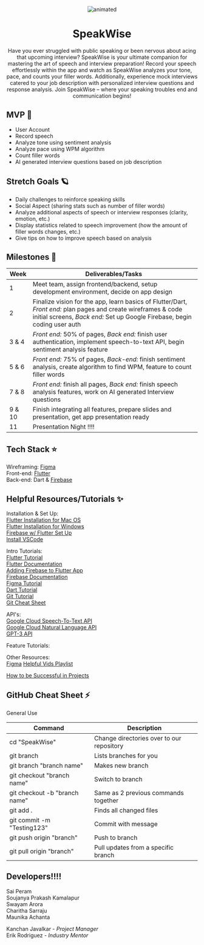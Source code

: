 

<p align="center">
  <img src="https://github.com/acm-projects/SpeakWise/assets/112922432/463d7323-d94d-4dad-ad6b-39a99ba1cde9" alt="animated" />
</p>

<h1 align="center"> SpeakWise </h1>

<div align="center"> Have you ever struggled with public speaking or been nervous about acing that upcoming interview? SpeakWise is your ultimate companion for mastering the art of speech and interview preparation! Record your speech effortlessly within the app and watch as SpeakWise analyzes your tone, pace, and counts your filler words. Additionally, experience mock interviews catered to your job description with personalized interview questions and response analysis. Join SpeakWise – where your speaking troubles end and communication begins! </div>


## MVP 🌟
- User Account
- Record speech
- Analyze tone using sentiment analysis
- Analyze pace using WPM algorithm
- Count filler words
- AI generated interview questions based on job description

## Stretch Goals 🪐
- Daily challenges to reinforce speaking skills
- Social Aspect (sharing stats such as number of filler words)
- Analyze additional aspects of speech or interview responses (clarity, emotion, etc.)
- Display statistics related to speech improvement (how the amount of filler words changes, etc.)
- Give tips on how to improve speech based on analysis 


## Milestones 💫
|Week| Deliverables/Tasks |
|--|--|
| 1 | Meet team, assign frontend/backend, setup development environment, decide on app design |
| 2 | Finalize vision for the app, learn basics of Flutter/Dart, *Front end:* plan pages and create wireframes & code initial screens, *Back end:* Set up Google Firebase, begin coding user auth |
| 3 & 4 | *Front end:* 50% of pages, *Back end:* finish user authentication, implement speech-to-text API, begin sentiment analysis feature |
| 5 & 6 | *Front end:* 75% of pages, *Back-end:* finish sentiment analysis, create algorithm to find WPM, feature to count filler words|
| 7 & 8 | *Front end:* finish all pages, *Back end:* finish speech analysis features, work on AI generated Interview questions| 
| 9 & 10 | Finish integrating all features, prepare slides and presentation, get app presentation ready |
| 11 | Presentation Night ‼️‼️|

## Tech Stack ⭐️
Wireframing: [Figma](https://www.figma.com/)  
Front-end: [Flutter](https://docs.flutter.dev/get-started/install)   
Back-end: Dart & [Firebase](https://firebase.google.com/)   
 
## Helpful Resources/Tutorials ✨
Installation & Set Up:  
[Flutter Installation for Mac OS](https://www.youtube.com/watch?v=fzAg7lOWqVE)  
[Flutter Installation for Windows](https://www.youtube.com/watch?v=fDnqXmLSqtg)  
[Firebase w/ Flutter Set Up](https://www.youtube.com/watch?v=EXp0gq9kGxI&t=15s)  
[Install VSCode](https://code.visualstudio.com/) 

Intro Tutorials:  
[Flutter Tutorial](https://www.youtube.com/playlist?list=PL4cUxeGkcC9jLYyp2Aoh6hcWuxFDX6PBJ)   
[Flutter Documentation](https://docs.flutter.dev/)                                             
[Adding Firebase to Flutter App](https://firebase.google.com/docs/flutter/setup?platform=ios)  
[Firebase Documentation](https://firebase.google.com/docs)                                     
[Figma Tutorial](https://www.youtube.com/watch?v=FTFaQWZBqQ8)  
[Dart Tutorial](https://www.youtube.com/watch?v=veMhOYRib9o&t=812s)  
[Git Tutorial](https://www.youtube.com/watch?v=USjZcfj8yxE)  
[Git Cheat Sheet](https://education.github.com/git-cheat-sheet-education.pdf)  

API's:  
[Google Cloud Speech-To-Text API](https://cloud.google.com/speech-to-text/docs/reference/rest)                                                                                                                                  
[Google Cloud Natural Language API](https://cloud.google.com/natural-language/docs/basics)                                                                                                                                      
[GPT-3 API](https:///www.educative.io/answers/how-to-get-api-key-of-gpt-3)

Feature Tutorials:




Other Resources:                                                                                                                             
[Figma](https://www.figma.com/files/project/81846282/Team-project?fuid=1155168864304822849) 
[Helpful Vids Playlist](https://youtube.com/playlist?list=PLKjOhYfrGFCatnsBMIHOX0JVfcVbSZWSW&si=2M_sZDABO2NeyfB)


[How to be Successful in Projects](https://docs.google.com/document/d/18Zi3DrKG5e6g5Bojr8iqxIu6VIGl86YBSFlsnJnlM88/edit)

## GitHub Cheat Sheet ⚡️

General Use

| Command | Description |
| ------ | ------ |
| cd "SpeakWise" | Change directories over to our repository |
| git branch | Lists branches for you |
| git branch "branch name" | Makes new branch |
| git checkout "branch name" | Switch to branch |
| git checkout -b "branch name" | Same as 2 previous commands together |
| git add . | Finds all changed files |
| git commit -m "Testing123" | Commit with message |
| git push origin "branch" | Push to branch |
| git pull origin "branch" | Pull updates from a specific branch |

## Developers‼️‼️ 
Sai Peram                                                                                    
Soujanya Prakash Kamalapur                                                                          
Swayam Arora                                                                                 
Charitha Sarraju                                                                              
Maunika Achanta 

Kanchan Javalkar - *Project Manager*  
Erik Rodriguez - *Industry Mentor*


